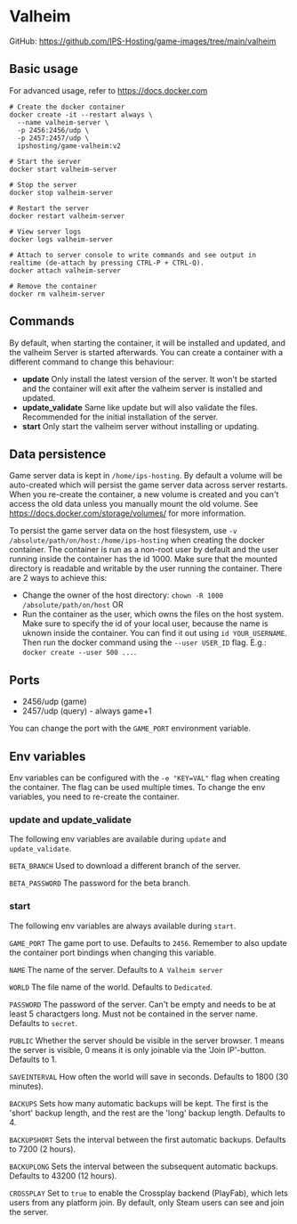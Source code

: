 # Valheim

GitHub: https://github.com/IPS-Hosting/game-images/tree/main/valheim

## Basic usage

For advanced usage, refer to https://docs.docker.com

```shell
# Create the docker container
docker create -it --restart always \
  --name valheim-server \
  -p 2456:2456/udp \
  -p 2457:2457/udp \
  ipshosting/game-valheim:v2

# Start the server
docker start valheim-server

# Stop the server
docker stop valheim-server

# Restart the server
docker restart valheim-server

# View server logs
docker logs valheim-server

# Attach to server console to write commands and see output in realtime (de-attach by pressing CTRL-P + CTRL-Q).
docker attach valheim-server

# Remove the container
docker rm valheim-server
```

## Commands

By default, when starting the container, it will be installed and updated, and the valheim Server is started afterwards.
You can create a container with a different command to change this behaviour:

- **update** Only install the latest version of the server. It won't be started and the container will exit after the valheim server is installed and updated.
- **update_validate** Same like update but will also validate the files. Recommended for the initial installation of the server.
- **start** Only start the valheim server without installing or updating.

## Data persistence

Game server data is kept in `/home/ips-hosting`.
By default a volume will be auto-created which will persist the game server data across server restarts.
When you re-create the container, a new volume is created and you can't access the old data unless you manually mount the old volume.
See https://docs.docker.com/storage/volumes/ for more information.

To persist the game server data on the host filesystem, use `-v /absolute/path/on/host:/home/ips-hosting` when creating the docker container.
The container is run as a non-root user by default and the user running inside the container has the id 1000. Make sure that the mounted directory is readable and writable by the user running the container. There are 2 ways to achieve this:

- Change the owner of the host directory: `chown -R 1000 /absolute/path/on/host` OR
- Run the container as the user, which owns the files on the host system. Make sure to specify the id of your local user, because the name is uknown inside the container. You can find it out using `id YOUR_USERNAME`. Then run the docker command using the `--user USER_ID` flag. E.g.: `docker create --user 500 ...`.

## Ports

- 2456/udp (game)
- 2457/udp (query) - always game+1

You can change the port with the `GAME_PORT` environment variable.

## Env variables

Env variables can be configured with the `-e "KEY=VAL"` flag when creating the container. The flag can be used multiple times.
To change the env variables, you need to re-create the container.

### update and update_validate

The following env variables are available during `update` and `update_validate`.

`BETA_BRANCH` Used to download a different branch of the server.

`BETA_PASSWORD` The password for the beta branch.

### start

The following env variables are always available during `start`.

`GAME_PORT` The game port to use. Defaults to `2456`. Remember to also update the container port bindings when changing this variable.

`NAME` The name of the server. Defaults to `A Valheim server`

`WORLD` The file name of the world. Defaults to `Dedicated`.

`PASSWORD` The password of the server. Can't be empty and needs to be at least 5 charactgers long. Must not be contained in the server name. Defaults to `secret`.

`PUBLIC` Whether the server should be visible in the server browser. 1 means the server is visible, 0 means it is only joinable via the 'Join IP'-button. Defaults to 1.

`SAVEINTERVAL` How often the world will save in seconds. Defaults to 1800 (30 minutes).

`BACKUPS` Sets how many automatic backups will be kept. The first is the 'short' backup length, and the rest are the 'long' backup length. Defaults to 4.

`BACKUPSHORT` Sets the interval between the first automatic backups. Defaults to 7200 (2 hours).

`BACKUPLONG` Sets the interval between the subsequent automatic backups. Defaults to 43200 (12 hours).

`CROSSPLAY` Set to `true` to enable the Crossplay backend (PlayFab), which lets users from any platform join. By default, only Steam users can see and join the server.
